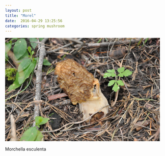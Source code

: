 ```yaml
---
layout: post
title: "Morel"
date:  2016-04-29 13:25:56
categories: spring mushroom
---
```


![Morel](/images/morel.png)

Morchella esculenta

<!--more-->

